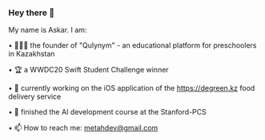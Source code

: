 ### Hey there 👋

My name is Askar. I am: 

• 👨🏻‍💻 the founder of "Qulynym" - an educational platform for preschoolers in Kazakhstan

• 🏆 a WWDC20 Swift Student Challenge winner

• 📱 currently working on the iOS application of the https://degreen.kz food delivery service

• 🤖 finished the AI development course at the Stanford-PCS 

• 📫 How to reach me: metahdev@gmail.com 


<!--
**MetahCoder/MetahCoder** is a ✨ _special_ ✨ repository because its `README.md` (this file) appears on your GitHub profile.

